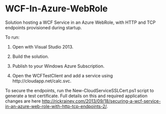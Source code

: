 WCF-In-Azure-WebRole
====================

Solution hosting a WCF Service in an Azure WebRole, with HTTP and TCP endpoints provisioned during startup.

To run:

1. Open with Visual Studio 2013.

2. Build the solution.

3. Publish to your Windows Azure Subscription.

4. Open the WCFTestClient and add a service using http://<yourservicename>cloudapp.net/calc.svc.


To secure the endpoints, run the New-CloudServiceSSLCert.ps1 script to generate a test certificate.  Full details on this and required application changes are here http://rickrainey.com/2013/09/18/securing-a-wcf-service-in-an-azure-web-role-with-http-tcp-endpoints-2/.
